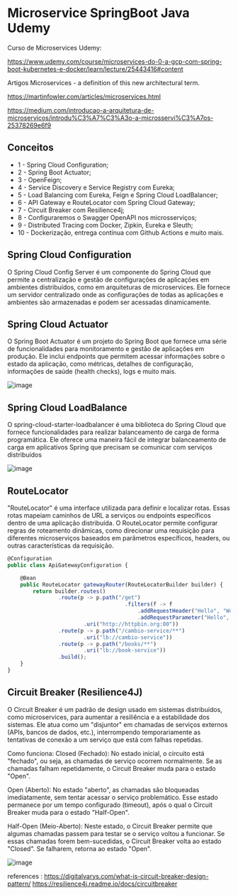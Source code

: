 # Microservice SpringBoot Java Udemy
Curso de Microservices Udemy:

https://www.udemy.com/course/microservices-do-0-a-gcp-com-spring-boot-kubernetes-e-docker/learn/lecture/25443416#content

Artigos 
Microservices - a definition of this new architectural term.

https://martinfowler.com/articles/microservices.html

https://medium.com/introducao-a-arquitetura-de-microservicos/introdu%C3%A7%C3%A3o-a-microsservi%C3%A7os-25378269e6f9

## Conceitos 
* 1 - Spring Cloud Configuration;
* 2 - Spring Boot Actuator;
* 3 - OpenFeign;
* 4 - Service Discovery e Service Registry com Eureka;
* 5 - Load Balancing com Eureka, Feign e Spring Cloud LoadBalancer;
* 6 - API Gateway e RouteLocator com Spring Cloud Gateway;
* 7 - Circuit Breaker com Resilience4j;
* 8 - Configuraremos o Swagger OpenAPI nos microsserviços;
* 9 - Distributed Tracing com Docker, Zipkin, Eureka e Sleuth;
* 10 - Dockerização, entrega contínua com Github Actions e muito mais.


## Spring Cloud Configuration

O Spring Cloud Config Server é um componente do Spring Cloud que permite a centralização e gestão de configurações de aplicações em ambientes distribuídos, como em arquiteturas de microservices. Ele fornece um servidor centralizado onde as configurações de todas as aplicações e ambientes são armazenadas e podem ser acessadas dinamicamente.


## Spring Cloud Actuator 

O Spring Boot Actuator é um projeto do Spring Boot que fornece uma série de funcionalidades para monitoramento e gestão de aplicações em produção. Ele inclui endpoints que permitem acessar informações sobre o estado da aplicação, como métricas, detalhes de configuração, informações de saúde (health checks), logs e muito mais.

![image](https://github.com/user-attachments/assets/68c35d47-8916-41a3-bb2b-9f2f9173e7bd)


## Spring Cloud LoadBalance

O spring-cloud-starter-loadbalancer é uma biblioteca do Spring Cloud que fornece funcionalidades para realizar balanceamento de carga de forma programática.
Ele oferece uma maneira fácil de integrar balanceamento de carga em aplicativos Spring que precisam se comunicar com serviços distribuídos

![image](https://github.com/user-attachments/assets/ab2a9567-8d5f-4e81-9b6e-b747f2a93200)


## RouteLocator

"RouteLocator" é uma interface utilizada para definir e localizar rotas. Essas rotas mapeiam caminhos de URL a serviços ou endpoints específicos dentro de uma aplicação distribuída. O RouteLocator permite configurar regras de roteamento dinâmicas, como direcionar uma requisição para diferentes microserviços baseados em parâmetros específicos, headers, ou outras características da requisição.

```js
@Configuration
public class ApiGatewayConfiguration {

    @Bean
    public RouteLocator gatewayRouter(RouteLocatorBuilder builder) {
        return builder.routes()
                .route(p -> p.path("/get")
                                     .filters(f -> f
                                         .addRequestHeader("Hello", "World")
                                         .addRequestParameter("Hello", "World"))
                        .uri("http://httpbin.org:80"))
                .route(p -> p.path("/cambio-service/**")
                        .uri("lb://cambio-service"))
                .route(p -> p.path("/books/**")
                        .uri("lb://book-service"))
                .build();
    }
}

```

## Circuit Breaker (Resilience4J)

O Circuit Breaker é um padrão de design usado em sistemas distribuídos, como microservices, para aumentar a resiliência e a estabilidade dos sistemas. Ele atua como um "disjuntor" em chamadas de serviços externos (APIs, bancos de dados, etc.), interrompendo temporariamente as tentativas de conexão a um serviço que está com falhas repetidas.

Como funciona:
Closed (Fechado): No estado inicial, o circuito está "fechado", ou seja, as chamadas de serviço ocorrem normalmente. Se as chamadas falham repetidamente, o Circuit Breaker muda para o estado "Open".

Open (Aberto): No estado "aberto", as chamadas são bloqueadas imediatamente, sem tentar acessar o serviço problemático. Esse estado permanece por um tempo configurado (timeout), após o qual o Circuit Breaker muda para o estado "Half-Open".

Half-Open (Meio-Aberto): Neste estado, o Circuit Breaker permite que algumas chamadas passem para testar se o serviço voltou a funcionar. Se essas chamadas forem bem-sucedidas, o Circuit Breaker volta ao estado "Closed". Se falharem, retorna ao estado "Open".

![image](https://github.com/user-attachments/assets/ddf978dd-91d0-486a-8dc5-5f982cc65569)

references : https://digitalvarys.com/what-is-circuit-breaker-design-pattern/ 
              https://resilience4j.readme.io/docs/circuitbreaker
